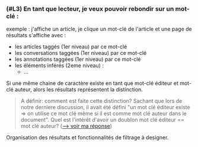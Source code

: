 ### (#L3) En tant que lecteur, je veux pouvoir rebondir sur un mot-clé :

exemple : j'affiche un article, je clique un mot-clé de l'article et une page de résultats s'affiche avec :

* les articles taggés (1er niveau) par ce mot-clé
* les conversations taggées (1er niveau) par ce mot-clé
* les annotations taggées (1er niveau) par ce mot-clé
* les éléments inférés (2eme niveau) :
  - ...

Si une même chaine de caractère existe en tant que mot-clé éditeur et mot-clé auteur, alors les résultats représentent la distinction.

> A définir: comment est faite cette distinction? Sachant que lors de notre derniere discussion, il avait été défini "un mot clé éditeur existe => on utilise ce mot clé même si il est comme mot clé auteur dans le document". Quel est l'intérêt d'avoir un doublon mot clé éditeur == mot clé auteur? ([--> voir ma réponse](L1.md))

Organisation des résultats et fonctionnalités de filtrage à designer.
